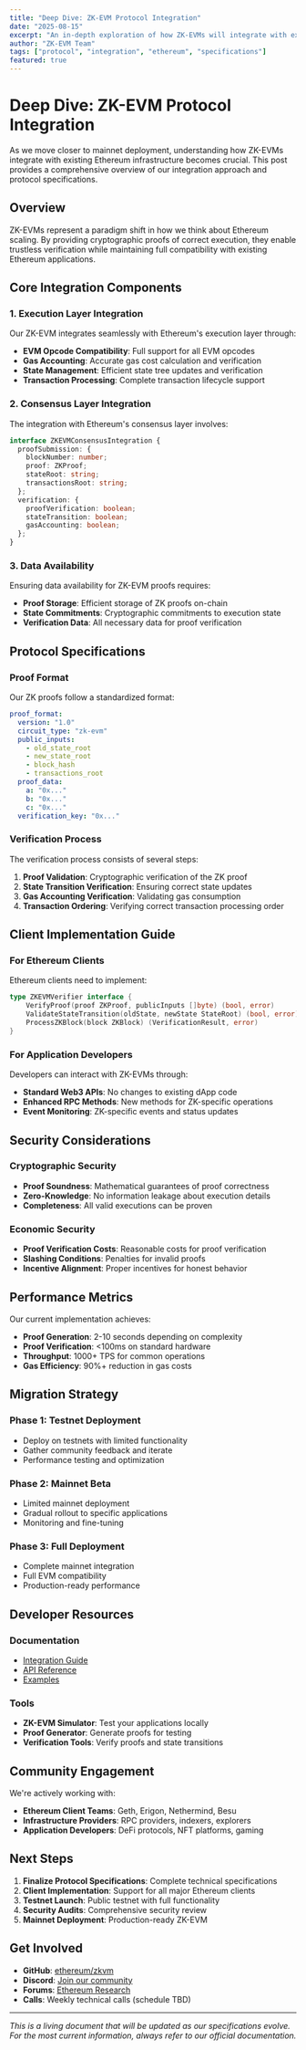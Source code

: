 ```yaml
---
title: "Deep Dive: ZK-EVM Protocol Integration"
date: "2025-08-15"
excerpt: "An in-depth exploration of how ZK-EVMs will integrate with existing Ethereum infrastructure, including detailed protocol specifications for client teams."
author: "ZK-EVM Team"
tags: ["protocol", "integration", "ethereum", "specifications"]
featured: true
---
```


# Deep Dive: ZK-EVM Protocol Integration

As we move closer to mainnet deployment, understanding how ZK-EVMs integrate with existing Ethereum infrastructure becomes crucial. This post provides a comprehensive overview of our integration approach and protocol specifications.

## Overview

ZK-EVMs represent a paradigm shift in how we think about Ethereum scaling. By providing cryptographic proofs of correct execution, they enable trustless verification while maintaining full compatibility with existing Ethereum applications.

## Core Integration Components

### 1. Execution Layer Integration

Our ZK-EVM integrates seamlessly with Ethereum's execution layer through:

- **EVM Opcode Compatibility**: Full support for all EVM opcodes
- **Gas Accounting**: Accurate gas cost calculation and verification
- **State Management**: Efficient state tree updates and verification
- **Transaction Processing**: Complete transaction lifecycle support

### 2. Consensus Layer Integration

The integration with Ethereum's consensus layer involves:

```typescript
interface ZKEVMConsensusIntegration {
  proofSubmission: {
    blockNumber: number;
    proof: ZKProof;
    stateRoot: string;
    transactionsRoot: string;
  };
  verification: {
    proofVerification: boolean;
    stateTransition: boolean;
    gasAccounting: boolean;
  };
}
```

### 3. Data Availability

Ensuring data availability for ZK-EVM proofs requires:

- **Proof Storage**: Efficient storage of ZK proofs on-chain
- **State Commitments**: Cryptographic commitments to execution state
- **Verification Data**: All necessary data for proof verification

## Protocol Specifications

### Proof Format

Our ZK proofs follow a standardized format:

```yaml
proof_format:
  version: "1.0"
  circuit_type: "zk-evm"
  public_inputs:
    - old_state_root
    - new_state_root
    - block_hash
    - transactions_root
  proof_data:
    a: "0x..."
    b: "0x..."
    c: "0x..."
  verification_key: "0x..."
```

### Verification Process

The verification process consists of several steps:

1. **Proof Validation**: Cryptographic verification of the ZK proof
2. **State Transition Verification**: Ensuring correct state updates
3. **Gas Accounting Verification**: Validating gas consumption
4. **Transaction Ordering**: Verifying correct transaction processing order

## Client Implementation Guide

### For Ethereum Clients

Ethereum clients need to implement:

```go
type ZKEVMVerifier interface {
    VerifyProof(proof ZKProof, publicInputs []byte) (bool, error)
    ValidateStateTransition(oldState, newState StateRoot) (bool, error)
    ProcessZKBlock(block ZKBlock) (VerificationResult, error)
}
```

### For Application Developers

Developers can interact with ZK-EVMs through:

- **Standard Web3 APIs**: No changes to existing dApp code
- **Enhanced RPC Methods**: New methods for ZK-specific operations
- **Event Monitoring**: ZK-specific events and status updates

## Security Considerations

### Cryptographic Security

- **Proof Soundness**: Mathematical guarantees of proof correctness
- **Zero-Knowledge**: No information leakage about execution details
- **Completeness**: All valid executions can be proven

### Economic Security

- **Proof Verification Costs**: Reasonable costs for proof verification
- **Slashing Conditions**: Penalties for invalid proofs
- **Incentive Alignment**: Proper incentives for honest behavior

## Performance Metrics

Our current implementation achieves:

- **Proof Generation**: 2-10 seconds depending on complexity
- **Proof Verification**: <100ms on standard hardware
- **Throughput**: 1000+ TPS for common operations
- **Gas Efficiency**: 90%+ reduction in gas costs

## Migration Strategy

### Phase 1: Testnet Deployment
- Deploy on testnets with limited functionality
- Gather community feedback and iterate
- Performance testing and optimization

### Phase 2: Mainnet Beta
- Limited mainnet deployment
- Gradual rollout to specific applications
- Monitoring and fine-tuning

### Phase 3: Full Deployment
- Complete mainnet integration
- Full EVM compatibility
- Production-ready performance

## Developer Resources

### Documentation
- [Integration Guide](https://docs.zkvm.ethereum.org/integration)
- [API Reference](https://docs.zkvm.ethereum.org/api)
- [Examples](https://github.com/ethereum/zkvm-examples)

### Tools
- **ZK-EVM Simulator**: Test your applications locally
- **Proof Generator**: Generate proofs for testing
- **Verification Tools**: Verify proofs and state transitions

## Community Engagement

We're actively working with:

- **Ethereum Client Teams**: Geth, Erigon, Nethermind, Besu
- **Infrastructure Providers**: RPC providers, indexers, explorers
- **Application Developers**: DeFi protocols, NFT platforms, gaming

## Next Steps

1. **Finalize Protocol Specifications**: Complete technical specifications
2. **Client Implementation**: Support for all major Ethereum clients
3. **Testnet Launch**: Public testnet with full functionality
4. **Security Audits**: Comprehensive security review
5. **Mainnet Deployment**: Production-ready ZK-EVM

## Get Involved

- **GitHub**: [ethereum/zkvm](https://github.com/ethereum/zkvm)
- **Discord**: [Join our community](https://discord.gg/zkvm)
- **Forums**: [Ethereum Research](https://ethresear.ch)
- **Calls**: Weekly technical calls (schedule TBD)

---

*This is a living document that will be updated as our specifications evolve. For the most current information, always refer to our official documentation.*
